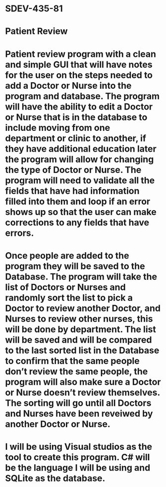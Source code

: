 # SDEV-435-81
# Patient Review
# Patient review program with a clean and simple GUI that will have notes for the user on the steps needed to add a Doctor or Nurse into the program and database. The program will have the ability to edit a Doctor or Nurse that is in the database to include moving from one department or clinic to another, if they have additional education later the program will allow for changing the type of Doctor or Nurse. The program will need to validate all the fields that have had information filled into them and loop if an error shows up so that the user can make corrections to any fields that have errors.
# Once people are added to the program they will be saved to the Database. The program will take the list of Doctors or Nurses and randomly sort the list to pick a Doctor to review another Doctor, and Nurses to review other nurses, this will be done by department. The list will be saved and will be compared to the last sorted list in the Database to confirm that the same people don’t review the same people, the program will also make sure a Doctor or Nurse doesn’t review themselves. The sorting will go until all Doctors and Nurses have been reveiwed by another Doctor or Nurse.

# I will be using Visual studios as the tool to create this program. C# will be the language I will be using and SQLite as the database.
